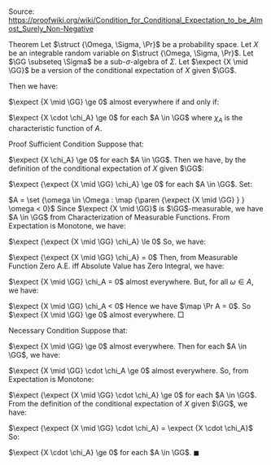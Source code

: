 # 

Source: https://proofwiki.org/wiki/Condition_for_Conditional_Expectation_to_be_Almost_Surely_Non-Negative



Theorem
Let $\struct {\Omega, \Sigma, \Pr}$ be a probability space.
Let $X$ be an integrable random variable on $\struct {\Omega, \Sigma, \Pr}$.
Let $\GG \subseteq \Sigma$ be a sub-$\sigma$-algebra of $\Sigma$.
Let $\expect {X \mid \GG}$ be a version of the conditional expectation of $X$ given $\GG$.

Then we have: 

$\expect {X \mid \GG} \ge 0$ almost everywhere
if and only if:

$\expect {X \cdot \chi_A} \ge 0$ for each $A \in \GG$
where $\chi_A$ is the characteristic function of $A$. 


Proof
Sufficient Condition
Suppose that:

$\expect {X \chi_A} \ge 0$ for each $A \in \GG$.
Then we have, by the definition of the conditional expectation of $X$ given $\GG$:

$\expect {\expect {X \mid \GG} \chi_A} \ge 0$ for each $A \in \GG$.
Set: 

$A = \set {\omega \in \Omega : \map {\paren {\expect {X \mid \GG} } } \omega < 0}$
Since $\expect {X \mid \GG}$ is $\GG$-measurable, we have $A \in \GG$ from Characterization of Measurable Functions.
From Expectation is Monotone, we have:

$\expect {\expect {X \mid \GG} \chi_A} \le 0$
So, we have:

$\expect {\expect {X \mid \GG} \chi_A} = 0$
Then, from Measurable Function Zero A.E. iff Absolute Value has Zero Integral, we have:

$\expect {X \mid \GG} \chi_A = 0$ almost everywhere.
But, for all $\omega \in A$, we have:

$\expect {X \mid \GG} \chi_A < 0$
Hence we have $\map \Pr A = 0$. 
So $\expect {X \mid \GG} \ge 0$ almost everywhere.
$\Box$

Necessary Condition
Suppose that:

$\expect {X \mid \GG} \ge 0$ almost everywhere.
Then for each $A \in \GG$, we have:

$\expect {X \mid \GG} \cdot \chi_A \ge 0$ almost everywhere.
So, from Expectation is Monotone:

$\expect {\expect {X \mid \GG} \cdot \chi_A} \ge 0$ for each $A \in \GG$.
From the definition of the  conditional expectation of $X$ given $\GG$, we have:

$\expect {\expect {X \mid \GG} \cdot \chi_A} = \expect {X \cdot \chi_A}$
So:

$\expect {X \cdot \chi_A} \ge 0$ for each $A \in \GG$.
$\blacksquare$





